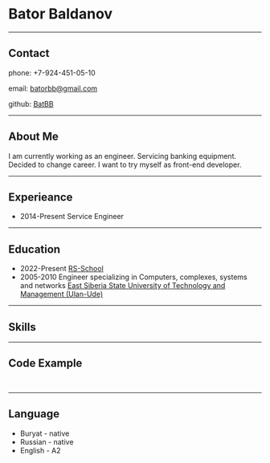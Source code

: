 # __Bator Baldanov__

___

## Contact

phone:  +7-924-451-05-10

email:  batorbb@gmail.com

github: [BatBB](https://github.com/BatBB)
___

## About Me

I am currently working as an engineer. Servicing banking equipment.
Decided to change career. I want to try myself as front-end developer.
___

## Experieance

* 2014-Present Service Engineer

___

## Education

* 2022-Present [RS-School](rs.school)
* 2005-2010 Engineer specializing in Computers, complexes, systems and networks [East Siberia State University of Technology and Management (Ulan-Ude)](esstu.tu)

___

## Skills

___

## Code Example

```JaxaScript


```

___

## Language

* Buryat - native
* Russian - native
* English - A2
